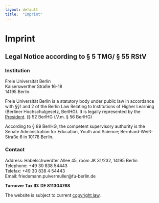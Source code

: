 ```yaml
---
layout: default
title:  "Imprint"
---
```


# Imprint

## Legal Notice according to § 5 TMG/ § 55 RStV
### Institution

<p>
Freie Universität Berlin<br />
Kaiserswerther Straße 16-18<br />
14195 Berlin
</p>

Freie Universität Berlin is a statutory body under public law in accordance with §§1 and 2 of the Berlin Law Relating to Institutions
of Higher Learning (Berliner Hochschulgesetz, BerlHG).
It is legally represented by the [President](http://www.fu-berlin.de/en/einrichtungen/organe/praesidium/praesident/index.html).
(§ 52 BerlHG i.V.m. § 56 BerlHG)

According to § 89 BerlHG, the competent supervisory authority
is the Senate Administration for Education, Youth and Science;
Bernhard-Weiß-Straße 6 in 10178 Berlin.

### Contact
<p>
Address: Habelschwerdter Allee 45, room JK 31/232, 14195 Berlin<br />
Telephone: +49 30 838 54443<br />
Telefax: +49 30 838 4 54443<br />
Email: friedemann.pulvermuller@fu-berlin.de<br />
</p>

**Turnover Tax ID: DE 811304768**

The website is subject to current
[copyright law](http://www.fu-berlin.de/en/redaktion/copyright/index.html).
